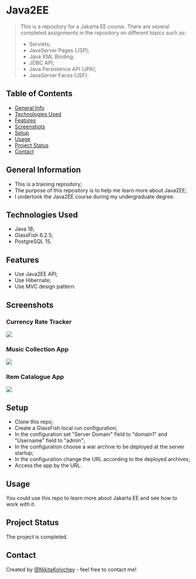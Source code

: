# Java2EE
> This is a repository for a Jakarta EE course. There are several completed assignments in the repository on different topics such as:
> * Servlets;
> * JavaServer Pages (JSP);
> * Java XML Binding;
> * JDBC API;
> * Java Persistence API (JPA);
> * JavaServer Faces (JSF).
<!-- > Live demo [_here_](https://www.example.com).  If you have the project hosted somewhere, include the link here. -->


## Table of Contents
* [General Info](#general-information)
* [Technologies Used](#technologies-used)
* [Features](#features)
* [Screenshots](#screenshots)
* [Setup](#setup)
* [Usage](#usage)
* [Project Status](#project-status)
* [Contact](#contact)
<!-- * [License](#license) -->


## General Information
- This is a training repository;
- The purpose of this repository is to help me learn more about Java2EE;
- I undertook the Java2EE course during my undergraduate degree.
<!-- You don't have to answer all the questions - just the ones relevant to your project. -->


## Technologies Used
- Java 18;
- GlassFish 6.2.5;
- PostgreSQL 15.


## Features
- Use Java2EE API;
- Use Hibernate;
- Use MVC design pattern.


## Screenshots
### Currency Rate Tracker
<div>
    <img src="https://imgur.com/kTVlWtT.png"/>
</div>

### Music Collection App
<div>
    <img src="https://imgur.com/EgE86yL.png"/>
</div>

### Item Catalogue App
<div>
    <img src="https://imgur.com/go5ruh8.png"/>
</div>
<!-- If you have screenshots you'd like to share, include them here. -->


## Setup
* Clone this repo;
* Create a GlassFish local run configuration;
* In the configuration set "Server Domain" field to "domain1" and "Username" field to "admin";
* In the configuration choose a war archive to be deployed at the server startup;
* In the configuration change the URL according to the deployed archives;
* Access the app by the URL.


## Usage
You could use this repo to learn more about Jakarta EE and see how to work with it.


## Project Status
The project is completed.


## Contact
Created by [@NikitaKolychev](https://twitter.com/NikitaKolychev) - feel free to contact me!


<!-- Optional -->
<!-- ## License -->
<!-- This project is open source and available under the [... License](). -->

<!-- You don't have to include all sections - just the one's relevant to your project -->
